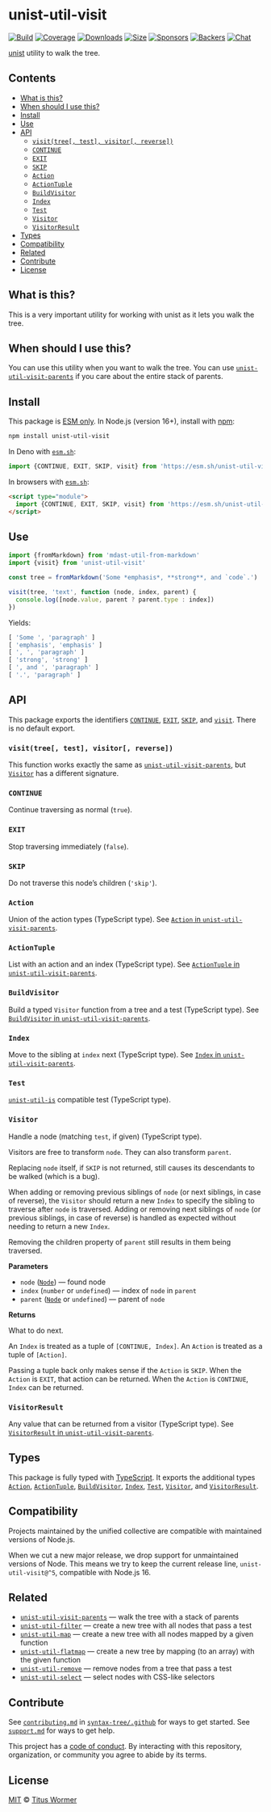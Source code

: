# unist-util-visit

[![Build](https://github.com/syntax-tree/unist-util-visit/workflows/main/badge.svg)](https://github.com/syntax-tree/unist-util-visit/actions) [![Coverage](https://img.shields.io/codecov/c/github/syntax-tree/unist-util-visit.svg)](https://codecov.io/github/syntax-tree/unist-util-visit) [![Downloads](https://img.shields.io/npm/dm/unist-util-visit.svg)](https://www.npmjs.com/package/unist-util-visit) [![Size](https://img.shields.io/badge/dynamic/json?label=minzipped%20size\&query=$.size.compressedSize\&url=https://deno.bundlejs.com/?q=unist-util-visit)](https://bundlejs.com/?q=unist-util-visit) [![Sponsors](https://opencollective.com/unified/sponsors/badge.svg)](https://opencollective.com/unified) [![Backers](https://opencollective.com/unified/backers/badge.svg)](https://opencollective.com/unified) [![Chat](https://img.shields.io/badge/chat-discussions-success.svg)](https://github.com/syntax-tree/unist/discussions)

[unist](https://github.com/syntax-tree/unist) utility to walk the tree.

## Contents

* [What is this?](./#what-is-this)
* [When should I use this?](./#when-should-i-use-this)
* [Install](./#install)
* [Use](./#use)
* [API](./#api)
  * [`visit(tree[, test], visitor[, reverse])`](./#visittree-test-visitor-reverse)
  * [`CONTINUE`](./#continue)
  * [`EXIT`](./#exit)
  * [`SKIP`](./#skip)
  * [`Action`](./#action)
  * [`ActionTuple`](./#actiontuple)
  * [`BuildVisitor`](./#buildvisitor)
  * [`Index`](./#index)
  * [`Test`](./#test)
  * [`Visitor`](./#visitor)
  * [`VisitorResult`](./#visitorresult)
* [Types](./#types)
* [Compatibility](./#compatibility)
* [Related](./#related)
* [Contribute](./#contribute)
* [License](./#license)

## What is this?

This is a very important utility for working with unist as it lets you walk the tree.

## When should I use this?

You can use this utility when you want to walk the tree. You can use [`unist-util-visit-parents`](https://github.com/syntax-tree/unist-util-visit-parents) if you care about the entire stack of parents.

## Install

This package is [ESM only](https://gist.github.com/sindresorhus/a39789f98801d908bbc7ff3ecc99d99c). In Node.js (version 16+), install with [npm](https://docs.npmjs.com/cli/install):

```sh
npm install unist-util-visit
```

In Deno with [`esm.sh`](https://esm.sh):

```js
import {CONTINUE, EXIT, SKIP, visit} from 'https://esm.sh/unist-util-visit@5'
```

In browsers with [`esm.sh`](https://esm.sh):

```html
<script type="module">
  import {CONTINUE, EXIT, SKIP, visit} from 'https://esm.sh/unist-util-visit@5?bundle'
</script>
```

## Use

```js
import {fromMarkdown} from 'mdast-util-from-markdown'
import {visit} from 'unist-util-visit'

const tree = fromMarkdown('Some *emphasis*, **strong**, and `code`.')

visit(tree, 'text', function (node, index, parent) {
  console.log([node.value, parent ? parent.type : index])
})
```

Yields:

```js
[ 'Some ', 'paragraph' ]
[ 'emphasis', 'emphasis' ]
[ ', ', 'paragraph' ]
[ 'strong', 'strong' ]
[ ', and ', 'paragraph' ]
[ '.', 'paragraph' ]
```

## API

This package exports the identifiers [`CONTINUE`](./#continue), [`EXIT`](./#exit), [`SKIP`](./#skip), and [`visit`](./#visittree-test-visitor-reverse). There is no default export.

### `visit(tree[, test], visitor[, reverse])`

This function works exactly the same as [`unist-util-visit-parents`](https://github.com/syntax-tree/unist-util-visit-parents), but [`Visitor`](./#visitor) has a different signature.

### `CONTINUE`

Continue traversing as normal (`true`).

### `EXIT`

Stop traversing immediately (`false`).

### `SKIP`

Do not traverse this node’s children (`'skip'`).

### `Action`

Union of the action types (TypeScript type). See [`Action` in `unist-util-visit-parents`](https://github.com/syntax-tree/unist-util-visit-parents#action).

### `ActionTuple`

List with an action and an index (TypeScript type). See [`ActionTuple` in `unist-util-visit-parents`](https://github.com/syntax-tree/unist-util-visit-parents#actiontuple).

### `BuildVisitor`

Build a typed `Visitor` function from a tree and a test (TypeScript type). See [`BuildVisitor` in `unist-util-visit-parents`](https://github.com/syntax-tree/unist-util-visit-parents#buildvisitor).

### `Index`

Move to the sibling at `index` next (TypeScript type). See [`Index` in `unist-util-visit-parents`](https://github.com/syntax-tree/unist-util-visit-parents#index).

### `Test`

[`unist-util-is`](https://github.com/syntax-tree/unist-util-is) compatible test (TypeScript type).

### `Visitor`

Handle a node (matching `test`, if given) (TypeScript type).

Visitors are free to transform `node`. They can also transform `parent`.

Replacing `node` itself, if `SKIP` is not returned, still causes its descendants to be walked (which is a bug).

When adding or removing previous siblings of `node` (or next siblings, in case of reverse), the `Visitor` should return a new `Index` to specify the sibling to traverse after `node` is traversed. Adding or removing next siblings of `node` (or previous siblings, in case of reverse) is handled as expected without needing to return a new `Index`.

Removing the children property of `parent` still results in them being traversed.

**Parameters**

* `node` ([`Node`](https://github.com/syntax-tree/unist#nodes)) — found node
* `index` (`number` or `undefined`) — index of `node` in `parent`
* `parent` ([`Node`](https://github.com/syntax-tree/unist#nodes) or `undefined`) — parent of `node`

**Returns**

What to do next.

An `Index` is treated as a tuple of `[CONTINUE, Index]`. An `Action` is treated as a tuple of `[Action]`.

Passing a tuple back only makes sense if the `Action` is `SKIP`. When the `Action` is `EXIT`, that action can be returned. When the `Action` is `CONTINUE`, `Index` can be returned.

### `VisitorResult`

Any value that can be returned from a visitor (TypeScript type). See [`VisitorResult` in `unist-util-visit-parents`](https://github.com/syntax-tree/unist-util-visit-parents#visitorresult).

## Types

This package is fully typed with [TypeScript](https://www.typescriptlang.org). It exports the additional types [`Action`](./#action), [`ActionTuple`](./#actiontuple), [`BuildVisitor`](./#buildvisitor), [`Index`](./#index), [`Test`](./#test), [`Visitor`](./#visitor), and [`VisitorResult`](./#visitorresult).

## Compatibility

Projects maintained by the unified collective are compatible with maintained versions of Node.js.

When we cut a new major release, we drop support for unmaintained versions of Node. This means we try to keep the current release line, `unist-util-visit@^5`, compatible with Node.js 16.

## Related

* [`unist-util-visit-parents`](https://github.com/syntax-tree/unist-util-visit-parents) — walk the tree with a stack of parents
* [`unist-util-filter`](https://github.com/syntax-tree/unist-util-filter) — create a new tree with all nodes that pass a test
* [`unist-util-map`](https://github.com/syntax-tree/unist-util-map) — create a new tree with all nodes mapped by a given function
* [`unist-util-flatmap`](https://gitlab.com/staltz/unist-util-flatmap) — create a new tree by mapping (to an array) with the given function
* [`unist-util-remove`](https://github.com/syntax-tree/unist-util-remove) — remove nodes from a tree that pass a test
* [`unist-util-select`](https://github.com/syntax-tree/unist-util-select) — select nodes with CSS-like selectors

## Contribute

See [`contributing.md`](https://github.com/syntax-tree/.github/blob/main/contributing.md) in [`syntax-tree/.github`](https://github.com/syntax-tree/.github) for ways to get started. See [`support.md`](https://github.com/syntax-tree/.github/blob/main/support.md) for ways to get help.

This project has a [code of conduct](https://github.com/syntax-tree/.github/blob/main/code-of-conduct.md). By interacting with this repository, organization, or community you agree to abide by its terms.

## License

[MIT](license/) © [Titus Wormer](https://wooorm.com)
